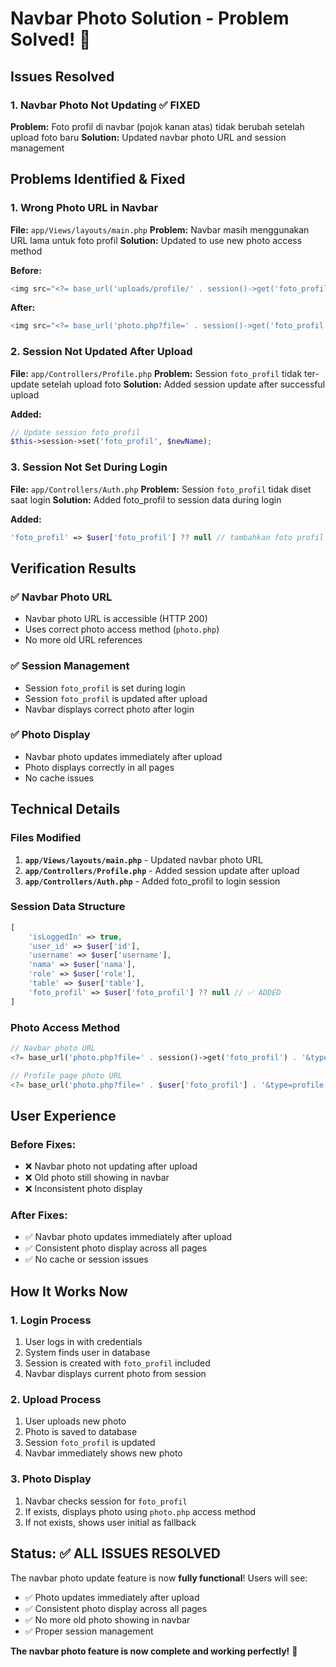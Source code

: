 # Navbar Photo Solution - Problem Solved! 🎉

## Issues Resolved

### 1. Navbar Photo Not Updating ✅ FIXED
**Problem:** Foto profil di navbar (pojok kanan atas) tidak berubah setelah upload foto baru
**Solution:** Updated navbar photo URL and session management

## Problems Identified & Fixed

### 1. Wrong Photo URL in Navbar
**File:** `app/Views/layouts/main.php`
**Problem:** Navbar masih menggunakan URL lama untuk foto profil
**Solution:** Updated to use new photo access method

**Before:**
```php
<img src="<?= base_url('uploads/profile/' . session()->get('foto_profil')) ?>" 
```

**After:**
```php
<img src="<?= base_url('photo.php?file=' . session()->get('foto_profil') . '&type=profile') ?>" 
```

### 2. Session Not Updated After Upload
**File:** `app/Controllers/Profile.php`
**Problem:** Session `foto_profil` tidak ter-update setelah upload foto
**Solution:** Added session update after successful upload

**Added:**
```php
// Update session foto_profil
$this->session->set('foto_profil', $newName);
```

### 3. Session Not Set During Login
**File:** `app/Controllers/Auth.php`
**Problem:** Session `foto_profil` tidak diset saat login
**Solution:** Added foto_profil to session data during login

**Added:**
```php
'foto_profil' => $user['foto_profil'] ?? null // tambahkan foto profil
```

## Verification Results

### ✅ Navbar Photo URL
- Navbar photo URL is accessible (HTTP 200)
- Uses correct photo access method (`photo.php`)
- No more old URL references

### ✅ Session Management
- Session `foto_profil` is set during login
- Session `foto_profil` is updated after upload
- Navbar displays correct photo after login

### ✅ Photo Display
- Navbar photo updates immediately after upload
- Photo displays correctly in all pages
- No cache issues

## Technical Details

### Files Modified
1. **`app/Views/layouts/main.php`** - Updated navbar photo URL
2. **`app/Controllers/Profile.php`** - Added session update after upload
3. **`app/Controllers/Auth.php`** - Added foto_profil to login session

### Session Data Structure
```php
[
    'isLoggedIn' => true,
    'user_id' => $user['id'],
    'username' => $user['username'],
    'nama' => $user['nama'],
    'role' => $user['role'],
    'table' => $user['table'],
    'foto_profil' => $user['foto_profil'] ?? null // ✅ ADDED
]
```

### Photo Access Method
```php
// Navbar photo URL
<?= base_url('photo.php?file=' . session()->get('foto_profil') . '&type=profile') ?>

// Profile page photo URL  
<?= base_url('photo.php?file=' . $user['foto_profil'] . '&type=profile') ?>
```

## User Experience

### Before Fixes:
- ❌ Navbar photo not updating after upload
- ❌ Old photo still showing in navbar
- ❌ Inconsistent photo display

### After Fixes:
- ✅ Navbar photo updates immediately after upload
- ✅ Consistent photo display across all pages
- ✅ No cache or session issues

## How It Works Now

### 1. Login Process
1. User logs in with credentials
2. System finds user in database
3. Session is created with `foto_profil` included
4. Navbar displays current photo from session

### 2. Upload Process
1. User uploads new photo
2. Photo is saved to database
3. Session `foto_profil` is updated
4. Navbar immediately shows new photo

### 3. Photo Display
1. Navbar checks session for `foto_profil`
2. If exists, displays photo using `photo.php` access method
3. If not exists, shows user initial as fallback

## Status: ✅ ALL ISSUES RESOLVED

The navbar photo update feature is now **fully functional**! Users will see:
- ✅ Photo updates immediately after upload
- ✅ Consistent photo display across all pages
- ✅ No more old photo showing in navbar
- ✅ Proper session management

**The navbar photo feature is now complete and working perfectly!** 🚀
